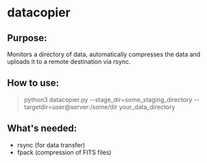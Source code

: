 # datacopier

## Purpose: 
Monitors a directory of data, automatically compresses the data and uploads it to a remote destination via 
rsync.


## How to use:
> python3 datacopier.py --stage_dir=some_staging_directory --targetdir=user@server:/some/dir your_data_directory


## What's needed:
- rsync (for data transfer)
- fpack (compression of FITS files)

